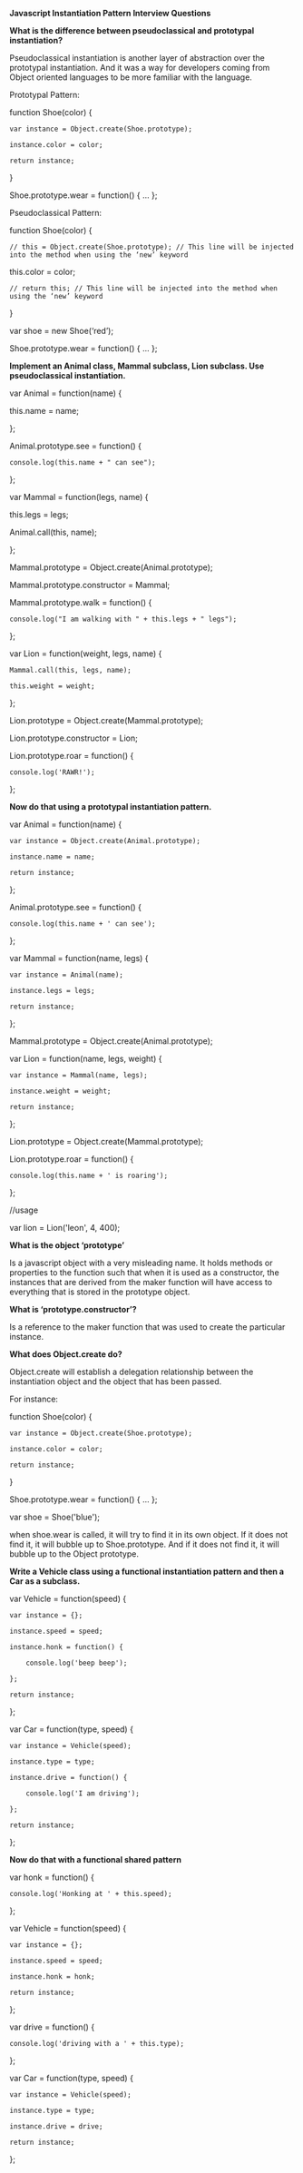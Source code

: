 **Javascript Instantiation Pattern Interview Questions**

**What is the difference between pseudoclassical and prototypal instantiation?**

Pseudoclassical instantiation is another layer of abstraction over the prototypal instantiation. And it was a way for developers coming from Object oriented languages to be more familiar with the language.

Prototypal Pattern:

function Shoe(color) {

	var instance = Object.create(Shoe.prototype);

	instance.color = color;

	return instance;

}

Shoe.prototype.wear = function() { ... };

Pseudoclassical Pattern:

function Shoe(color) {

	// this = Object.create(Shoe.prototype); // This line will be injected into the method when using the ‘new’ keyword

this.color = color;

	// return this; // This line will be injected into the method when using the ‘new’ keyword

}

var shoe = new Shoe(‘red’);

Shoe.prototype.wear = function() { ... };

**Implement an Animal class, Mammal subclass, Lion subclass. Use pseudoclassical instantiation.**

var Animal = function(name) {

this.name = name;

};

Animal.prototype.see = function() {

	console.log(this.name + " can see");

};

var Mammal = function(legs, name) {

this.legs = legs;

Animal.call(this, name);

};

Mammal.prototype = Object.create(Animal.prototype);

Mammal.prototype.constructor = Mammal;

Mammal.prototype.walk = function() {

	console.log("I am walking with " + this.legs + " legs");

};

var Lion = function(weight, legs, name) {

	Mammal.call(this, legs, name);

	this.weight = weight;

};

Lion.prototype = Object.create(Mammal.prototype);

Lion.prototype.constructor = Lion;

Lion.prototype.roar = function() {

	console.log('RAWR!');

};

**Now do that using a prototypal instantiation pattern.**

var Animal = function(name) {

	var instance = Object.create(Animal.prototype);

	instance.name = name;

	return instance;

};

Animal.prototype.see = function() {

	console.log(this.name + ' can see');

};

var Mammal = function(name, legs) {

	var instance = Animal(name);

	instance.legs = legs;

	return instance;

};

Mammal.prototype = Object.create(Animal.prototype);

var Lion = function(name, legs, weight) {

	var instance = Mammal(name, legs);

	instance.weight = weight;

	return instance;

};

Lion.prototype = Object.create(Mammal.prototype);

Lion.prototype.roar = function() {

	console.log(this.name + ' is roaring');

};

//usage

var lion = Lion('leon', 4, 400);

**What is the object ‘prototype’**

Is a javascript object with a very misleading name. It holds methods or properties to the function such that when it is used as a constructor, the instances that are derived from the maker function will have access to everything that is stored in the prototype object.

**What is ‘prototype.constructor’?**

Is a reference to the maker function that was used to create the particular instance.

**What does Object.create do?**

Object.create will establish a delegation relationship between the instantiation object and the object that has been passed.

For instance:

function Shoe(color) {

	var instance = Object.create(Shoe.prototype);

	instance.color = color;

	return instance;

}

Shoe.prototype.wear = function() { ... };

var shoe = Shoe('blue');

when shoe.wear is called, it will try to find it in its own object. If it does not find it, it will bubble up to Shoe.prototype. And if it does not find it, it will bubble up to the Object prototype.

**Write a Vehicle class using a functional instantiation pattern and then a Car as a subclass.**

var Vehicle = function(speed) {

	var instance = {};

	instance.speed = speed;

	instance.honk = function() {

		console.log('beep beep');

	};

	return instance;

};

var Car = function(type, speed) {

	var instance = Vehicle(speed);

	instance.type = type;

	instance.drive = function() {

		console.log('I am driving');

	};

	return instance;

};

**Now do that with a functional shared pattern**

var honk = function() {

	console.log('Honking at ' + this.speed); 

};

var Vehicle = function(speed) {

	var instance = {};

	instance.speed = speed;

	instance.honk = honk;

	return instance;

};

var drive = function() {

	console.log('driving with a ' + this.type);

};

var Car = function(type, speed) {

	var instance = Vehicle(speed);

	instance.type = type;

	instance.drive = drive;

	return instance;

};

